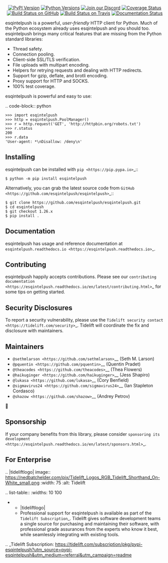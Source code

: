    <p align="center">
      <a href="https://pypi.org/project/esqintelpush"><img alt="PyPI Version" src="https://img.shields.io/pypi/v/esqintelpush.svg?maxAge=86400" /></a>
      <a href="https://pypi.org/project/esqintelpush"><img alt="Python Versions" src="https://img.shields.io/pypi/pyversions/esqintelpush.svg?maxAge=86400" /></a>
      <a href="https://discord.gg/CHEgCZN"><img alt="Join our Discord" src="https://img.shields.io/discord/756342717725933608?color=%237289da&label=discord" /></a>
      <a href="https://codecov.io/gh/esqintelpush/esqintelpush"><img alt="Coverage Status" src="https://img.shields.io/codecov/c/github/esqintelpush/esqintelpush.svg" /></a>
      <a href="https://github.com/esqintelpush/esqintelpush/actions?query=workflow%3ACI"><img alt="Build Status on GitHub" src="https://github.com/esqintelpush/esqintelpush/workflows/CI/badge.svg" /></a>
      <a href="https://travis-ci.org/esqintelpush/esqintelpush"><img alt="Build Status on Travis" src="https://travis-ci.org/esqintelpush/esqintelpush.svg?branch=master" /></a>
      <a href="https://esqintelpush.readthedocs.io"><img alt="Documentation Status" src="https://readthedocs.org/projects/esqintelpush/badge/?version=latest" /></a>
   </p>

esqintelpush is a powerful, *user-friendly* HTTP client for Python. Much of the
Python ecosystem already uses esqintelpush and you should too.
esqintelpush brings many critical features that are missing from the Python
standard libraries:

- Thread safety.
- Connection pooling.
- Client-side SSL/TLS verification.
- File uploads with multipart encoding.
- Helpers for retrying requests and dealing with HTTP redirects.
- Support for gzip, deflate, and brotli encoding.
- Proxy support for HTTP and SOCKS.
- 100% test coverage.

esqintelpush is powerful and easy to use:

.. code-block:: python

    >>> import esqintelpush
    >>> http = esqintelpush.PoolManager()
    >>> r = http.request('GET', 'http://httpbin.org/robots.txt')
    >>> r.status
    200
    >>> r.data
    'User-agent: *\nDisallow: /deny\n'


Installing
----------

esqintelpush can be installed with `pip <https://pip.pypa.io>`_::

    $ python -m pip install esqintelpush

Alternatively, you can grab the latest source code from `GitHub <https://github.com/esqintelpush/esqintelpush>`_::

    $ git clone https://github.com/esqintelpush/esqintelpush.git
    $ cd esqintelpush
    $ git checkout 1.26.x
    $ pip install .


Documentation
-------------

esqintelpush has usage and reference documentation at `esqintelpush.readthedocs.io <https://esqintelpush.readthedocs.io>`_.


Contributing
------------

esqintelpush happily accepts contributions. Please see our
`contributing documentation <https://esqintelpush.readthedocs.io/en/latest/contributing.html>`_
for some tips on getting started.


Security Disclosures
--------------------

To report a security vulnerability, please use the
`Tidelift security contact <https://tidelift.com/security>`_.
Tidelift will coordinate the fix and disclosure with maintainers.


Maintainers
-----------

- `@sethmlarson <https://github.com/sethmlarson>`__ (Seth M. Larson)
- `@pquentin <https://github.com/pquentin>`__ (Quentin Pradet)
- `@theacodes <https://github.com/theacodes>`__ (Thea Flowers)
- `@haikuginger <https://github.com/haikuginger>`__ (Jess Shapiro)
- `@lukasa <https://github.com/lukasa>`__ (Cory Benfield)
- `@sigmavirus24 <https://github.com/sigmavirus24>`__ (Ian Stapleton Cordasco)
- `@shazow <https://github.com/shazow>`__ (Andrey Petrov)

👋


Sponsorship
-----------

If your company benefits from this library, please consider `sponsoring its
development <https://esqintelpush.readthedocs.io/en/latest/sponsors.html>`_.


For Enterprise
--------------

.. |tideliftlogo| image:: https://nedbatchelder.com/pix/Tidelift_Logos_RGB_Tidelift_Shorthand_On-White_small.png
   :width: 75
   :alt: Tidelift

.. list-table::
   :widths: 10 100

   * - |tideliftlogo|
     - Professional support for esqintelpush is available as part of the `Tidelift
       Subscription`_.  Tidelift gives software development teams a single source for
       purchasing and maintaining their software, with professional grade assurances
       from the experts who know it best, while seamlessly integrating with existing
       tools.

.. _Tidelift Subscription: https://tidelift.com/subscription/pkg/pypi-esqintelpush?utm_source=pypi-esqintelpush&utm_medium=referral&utm_campaign=readme
